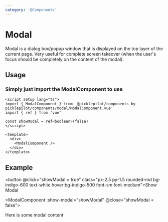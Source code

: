 ```yaml
---
category: '@Components'
---
```


<script setup lang="ts">
import ModalComponent from './ModalComponent.vue' 
import { ref } from 'vue' 

const showModal = ref(false)
</script>

# Modal

Modal is a dialog box/popup window that is displayed on the top layer of the current page. Very useful for complete screen takeover (when the user's focus should be completely on the content of the modal).

## Usage

### Simply just import the ModalComponent to use

```vue
<script setup lang="ts">
import { ModalComponent } from '@picklepilot/components-by-picklepilot/components/modal/ModalComponent.vue'
import { ref } from 'vue'

const showModal = ref<boolean>(false)
</script>

<template>
  <div>
    <ModalComponent />
  </div>
</template>
```

## Example

<button @click="showModal = true" class="px-2.5 py-1.5 rounded-md bg-indigo-600 text-white hover:bg-indigo-500 font-sm font-medium">Show Modal</button>

<ModalComponent :show-modal="showModal" @close="showModal = false">
    <div>Here is some modal content</div>
</ModalComponent>